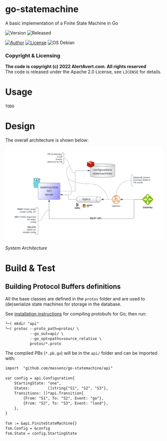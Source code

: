 # go-statemachine

A basic implementation of a Finite State Machine in Go

![Version](https://img.shields.io/badge/Version-0.1.0-blue)
![Released](https://img.shields.io/badge/unreleased-green)

[![Author](https://img.shields.io/badge/Author-M.%20Massenzio-green)](https://github.com/massenz)
[![License](https://img.shields.io/badge/License-Apache%202.0-blue.svg)](https://opensource.org/licenses/Apache-2.0)
![OS Debian](https://img.shields.io/badge/OS-Linux-green)

### Copyright & Licensing

**The code is copyright (c) 2022 AlertAvert.com. All rights reserved**<br>
The code is released under the Apache 2.0 License, see `LICENSE` for details.

# Usage

`TODO`

# Design

The overall architecture is shown below:

![Architecture](docs/images/statemachine.png)

*System Architecture*


# Build & Test

## Building Protocol Buffers definitions

All the base classes are defined in the `protos` folder and are used to (de)serialize state machines for storage in the database.

See [installation instructions](https://developers.google.com/protocol-buffers/docs/gotutorial) for compiling protobufs for Go; then run:

```shell
└─( mkdir "api"
└─( protoc --proto_path=protos/ \
           --go_out=api/ \
           --go_opt=paths=source_relative \
           protos/*.proto
```

The compiled PBs (`*.pb.go`) will be in the `api/` folder and can be imported with:

```shell
import 	"github.com/massenz/go-statemachine/api"

var config = api.Configuration{
    StartingState: "one",
    States:        []string{"S1", "S2", "S3"},
    Transitions: []*api.Transition{
        {From: "S1", To: "S2", Event: "go"},
        {From: "S2", To: "S3", Event: "land"},
    },
}

fsm := &api.FiniteStateMachine{}
fsm.Config = &config
fsm.State = config.StartingState
```
